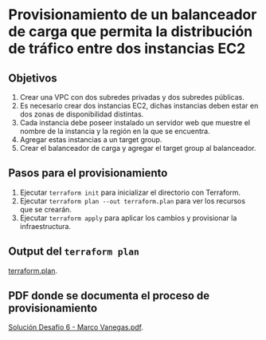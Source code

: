 # Provisionamiento de un balanceador de carga que permita la distribución de tráfico entre dos instancias EC2

## Objetivos

1. Crear una VPC con dos subredes privadas y dos subredes públicas.
2. Es necesario crear dos instancias EC2, dichas instancias deben estar en dos zonas de disponibilidad distintas.
3. Cada instancia debe poseer instalado un servidor web que muestre el nombre de la instancia y la región en la que se encuentra.
4. Agregar estas instancias a un target group.
5. Crear el balanceador de carga y agregar el target group al balanceador.

## Pasos para el provisionamiento

1. Ejecutar `terraform init` para inicializar el directorio con Terraform.
2. Ejecutar `terraform plan --out terraform.plan` para ver los recursos que se crearán.
3. Ejecutar `terraform apply` para aplicar los cambios y provisionar la infraestructura.

## Output del `terraform plan`

[terraform.plan](terraform.plan).

## PDF donde se documenta el proceso de provisionamiento

[Solución Desafio 6 - Marco Vanegas.pdf](Solución_Desafio_6_-_Marco_Vanegas.pdf).
